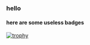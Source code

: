 ### hello
#### here are some useless badges
[![trophy](https://github-profile-trophy.vercel.app/?username=talhatanveer&theme=algolia)](https://github.com/ryo-ma/github-profile-trophy)

<!--
**talhatanveer/talhatanveer** is a ✨ _special_ ✨ repository because its `README.md` (this file) appears on your GitHub profile.

Here are some ideas to get you started:

- 🔭 I’m currently working on ...
- 🌱 I’m currently learning ...
- 👯 I’m looking to collaborate on ...
- 🤔 I’m looking for help with ...
- 💬 Ask me about ...
- 📫 How to reach me: ...
- 😄 Pronouns: ...
- ⚡ Fun fact: ...
-->
